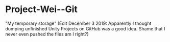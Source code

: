 # Project-Wei--Git
"My temporary storage"
(Edit December 3 2019: Apparently I thought dumping unfinished Unity Projects on GitHub was a good idea. Shame that I never even pushed the files am I right?)
